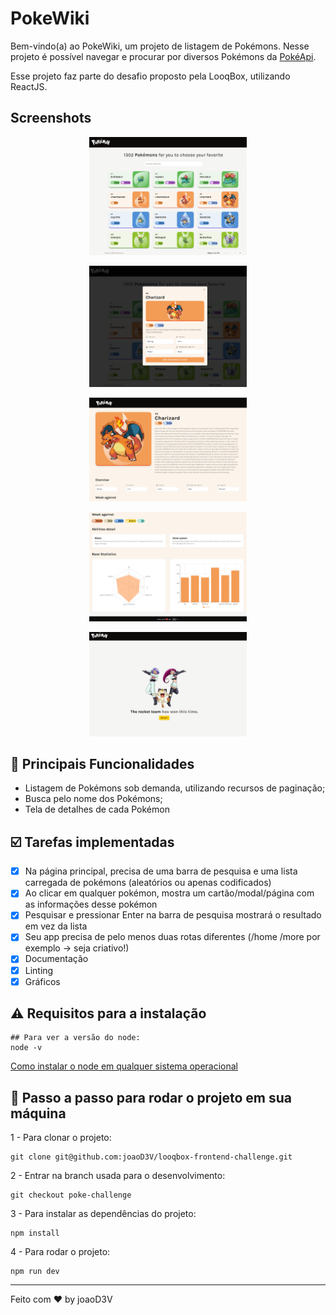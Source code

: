 # PokeWiki

Bem-vindo(a) ao PokeWiki, um projeto de listagem de Pokémons. Nesse projeto é possível navegar e procurar por diversos Pokémons da [PokéApi](https://punkapi.com/documentation/v2). 

Esse projeto faz parte do desafio proposto pela LooqBox, utilizando ReactJS.

## Screenshots

<p align="center">
  <img alt="" src=".github/1.png" width="50%">
</p>

<p align="center">
  <img alt="" src=".github/2.png" width="50%">
</p>

<p align="center">
  <img alt="" src=".github/3.png" width="50%">
</p>

<p align="center">
  <img alt="" src=".github/4.png" width="50%">
</p>

<p align="center">
  <img alt="" src=".github/5.png" width="50%">
</p>


## 🚀 Principais Funcionalidades

- Listagem de Pokémons sob demanda, utilizando recursos de paginação;
- Busca pelo nome dos Pokémons;
- Tela de detalhes de cada Pokémon

## ☑️ Tarefas implementadas

- [X] Na página principal, precisa de uma barra de pesquisa e uma lista carregada de pokémons (aleatórios ou apenas codificados)
- [X] Ao clicar em qualquer pokémon, mostra um cartão/modal/página com as informações desse pokémon
- [X] Pesquisar e pressionar Enter na barra de pesquisa mostrará o resultado em vez da lista
- [X] Seu app precisa de pelo menos duas rotas diferentes (/home /more por exemplo -> seja criativo!)
- [X] Documentação
- [X] Linting
- [X] Gráficos

## ⚠️ Requisitos para a instalação
```
## Para ver a versão do node:
node -v
```

[Como instalar o node em qualquer sistema operacional](https://efficient-sloth-d85.notion.site/Instalando-o-Node-js-d40fdabe8f0a491eb33b85da93d90a2f)


## 👣 Passo a passo para rodar o projeto em sua máquina

1 - Para clonar o projeto:
```
git clone git@github.com:joaoD3V/looqbox-frontend-challenge.git
```

2 - Entrar na branch usada para o desenvolvimento:
```
git checkout poke-challenge
```

3 - Para instalar as dependências do projeto:
```
npm install
```
4 - Para rodar o projeto:
```
npm run dev
```

---

Feito com ♥ by joaoD3V